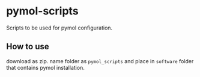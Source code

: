 # pymol-scripts
Scripts to be used for pymol configuration.

## How to use
download as zip. name folder as `pymol_scripts` and place in `software` folder that contains pymol installation.
